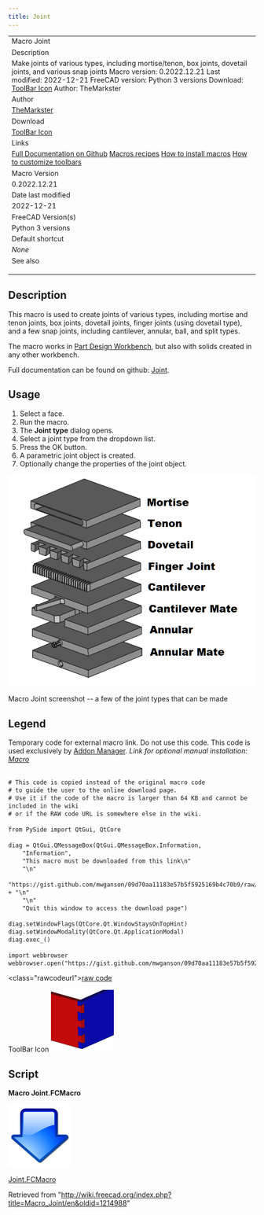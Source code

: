```yaml
---
title: Joint
---
```


|                                                                                                                                                                                                                                                                                                          |
| -------------------------------------------------------------------------------------------------------------------------------------------------------------------------------------------------------------------------------------------------------------------------------------------------------- |
| Macro Joint                                                                                                                                                                                                                                                                                              |
| Description                                                                                                                                                                                                                                                                                              |
| Make joints of various types, including mortise/tenon, box joints, dovetail joints, and various snap joints Macro version: 0.2022.12.21 Last modified: 2022-12-21 FreeCAD version: Python 3 versions Download: [ToolBar Icon](https://wiki.freecadweb.org/File:Macro_Joint_Icon.svg) Author: TheMarkster |
| Author                                                                                                                                                                                                                                                                                                   |
| [TheMarkster](/index.php?title=User:TheMarkster&action=edit&redlink=1 "User:TheMarkster (page does not exist)")                                                                                                                                                                                          |
| Download                                                                                                                                                                                                                                                                                                 |
| [ToolBar Icon](https://wiki.freecadweb.org/File:Macro_Joint_Icon.svg)                                                                                                                                                                                                                                    |
| Links                                                                                                                                                                                                                                                                                                    |
| [Full Documentation on Github](https://github.com/mwganson/joint) [Macros recipes](/Macros_recipes "Macros recipes") [How to install macros](/How_to_install_macros "How to install macros") [How to customize toolbars](/Customize_Toolbars "Customize Toolbars")                                       |
| Macro Version                                                                                                                                                                                                                                                                                            |
| 0.2022.12.21                                                                                                                                                                                                                                                                                             |
| Date last modified                                                                                                                                                                                                                                                                                       |
| 2022-12-21                                                                                                                                                                                                                                                                                               |
| FreeCAD Version(s)                                                                                                                                                                                                                                                                                       |
| Python 3 versions                                                                                                                                                                                                                                                                                        |
| Default shortcut                                                                                                                                                                                                                                                                                         |
| _None_                                                                                                                                                                                                                                                                                                   |
| See also                                                                                                                                                                                                                                                                                                 |
|                                                                                                                                                                                                                                                                                                          |
|                                                                                                                                                                                                                                                                                                          |
|                                                                                                                                                                                                                                                                                                          |

## Description

This macro is used to create joints of various types, including mortise and tenon joints, box joints, dovetail joints, finger joints (using dovetail type), and a few snap joints, including cantilever, annular, ball, and split types.

The macro works in [Part Design Workbench](/PartDesign_Workbench "PartDesign Workbench"), but also with solids created in any other workbench.

Full documentation can be found on github: [Joint](https://github.com/mwganson/joint).

## Usage

1. Select a face.
2. Run the macro.
3. The **Joint type** dialog opens.
4. Select a joint type from the dropdown list.
5. Press the OK button.
6. A parametric joint object is created.
7. Optionally change the properties of the joint object.

![](/src/assets/images/Macro_joint_scr1.png)

Macro Joint screenshot -- a few of the joint types that can be made‎

## Legend

Temporary code for external macro link. Do not use this code. This code is used exclusively by [Addon Manager](/Std_AddonMgr "Std AddonMgr"). _Link for optional manual installation: [Macro](https://gist.github.com/mwganson/09d70aa11183e57b5f5925169b4c70b9/raw/2a3530b44bfbad473647d8d7060b278c95c255e1/Joint.FCMacro)_

```

# This code is copied instead of the original macro code
# to guide the user to the online download page.
# Use it if the code of the macro is larger than 64 KB and cannot be included in the wiki
# or if the RAW code URL is somewhere else in the wiki.

from PySide import QtGui, QtCore

diag = QtGui.QMessageBox(QtGui.QMessageBox.Information,
    "Information",
    "This macro must be downloaded from this link\n"
    "\n"
    "https://gist.github.com/mwganson/09d70aa11183e57b5f5925169b4c70b9/raw/2a3530b44bfbad473647d8d7060b278c95c255e1/Joint.FCMacro" + "\n"
    "\n"
    "Quit this window to access the download page")

diag.setWindowFlags(QtCore.Qt.WindowStaysOnTopHint)
diag.setWindowModality(QtCore.Qt.ApplicationModal)
diag.exec_()

import webbrowser
webbrowser.open("https://gist.github.com/mwganson/09d70aa11183e57b5f5925169b4c70b9/raw/2a3530b44bfbad473647d8d7060b278c95c255e1/Joint.FCMacro")

```

<class="rawcodeurl"><a href="<https://gist.github.com/mwganson/09d70aa11183e57b5f5925169b4c70b9/raw/2a3530b44bfbad473647d8d7060b278c95c255e1/Joint.FCMacro>">raw code</a>

ToolBar Icon
![](/src/assets/images/Macro_Joint_Icon.svg)

## Script

**Macro Joint.FCMacro**

[![](/src/assets/images/Nuvola_apps_download_manager.png)](https://gist.github.com/mwganson/09d70aa11183e57b5f5925169b4c70b9)

[Joint.FCMacro](https://gist.github.com/mwganson/09d70aa11183e57b5f5925169b4c70b9)

Retrieved from "<http://wiki.freecad.org/index.php?title=Macro_Joint/en&oldid=1214988>"
